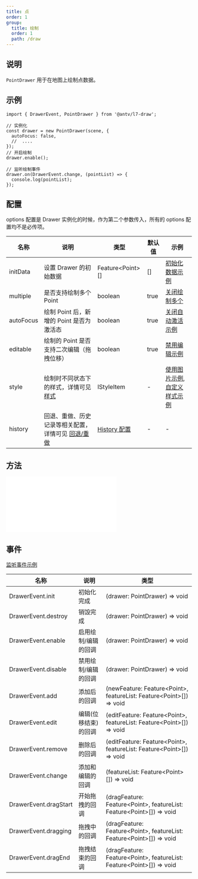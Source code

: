 ```yaml
---
title: 点
order: 1
group:
  title: 绘制
  order: 1
  path: /draw
---
```


## 说明

`PointDrawer` 用于在地图上绘制点数据。

## 示例

```tsx | pure
import { DrawerEvent, PointDrawer } from '@antv/l7-draw';

// 实例化
const drawer = new PointDrawer(scene, {
  autoFocus: false,
  //  ....
});
// 开启绘制
drawer.enable();

// 监听绘制事件
drawer.on(DrawerEvent.change, (pointList) => {
  console.log(pointList);
});
```

## 配置

options 配置是 Drawer 实例化的时候，作为第二个参数传入，所有的 options 配置均不是必传项。

| 名称      | 说明                                                                       | 类型                                 | 默认值 | 示例                                                                         |
| --------- | -------------------------------------------------------------------------- | ------------------------------------ | ------ | ---------------------------------------------------------------------------- |
| initData  | 设置 Drawer 的初始数据                                                     | Feature&lt;Point&gt;[]               | []     | [初始化数据示例](/example/point/init-data)                                   |
| multiple  | 是否支持绘制多个 Point                                                     | boolean                              | true   | [关闭绘制多个](/example/point/multiple)                                      |
| autoFocus | 绘制 Point 后，新增的 Point 是否为激活态                                   | boolean                              | true   | [关闭自动激活示例](/example/point/auto-focus)                                |
| editable  | 绘制的 Point 是否支持二次编辑（拖拽位移）                                  | boolean                              | true   | [禁用编辑示例](/example/point/editable)                                      |
| style     | 绘制时不同状态下的样式，详情可见 [样式](/docs/super/style)                 | IStyleItem                           | -      | [使用图片示例](/example/point/image), [自定义样式示例](/example/point/style) |
| history   | 回退、重做、历史记录等相关配置，详情可见 [回退/重做](/docs/super/history) | [History 配置](/docs/super/history) | -      | -                                                                            |

## 方法

<embed src="../method.md"></embed>

## 事件

[监听事件示例](/example/point/event)

| 名称                  | 说明                 | 类型                                                                             |
| --------------------- | -------------------- | -------------------------------------------------------------------------------- |
| DrawerEvent.init      | 初始化完成           | (drawer: PointDrawer) => void                                                    |
| DrawerEvent.destroy   | 销毁完成             | (drawer: PointDrawer) => void                                                    |
| DrawerEvent.enable    | 启用绘制/编辑的回调  | (drawer: PointDrawer) => void                                                    |
| DrawerEvent.disable   | 禁用绘制/编辑的回调  | (drawer: PointDrawer) => void                                                    |
| DrawerEvent.add       | 添加后的回调         | (newFeature: Feature&lt;Point&gt;, featureList: Feature&lt;Point&gt;[]) => void  |
| DrawerEvent.edit      | 编辑(位移结束)的回调 | (editFeature: Feature&lt;Point&gt;, featureList: Feature&lt;Point&gt;[]) => void |
| DrawerEvent.remove    | 删除后的回调         | (editFeature: Feature&lt;Point&gt;, featureList: Feature&lt;Point&gt;[]) => void |
| DrawerEvent.change    | 添加和编辑的回调     | (featureList: Feature&lt;Point&gt;[]) => void                                    |
| DrawerEvent.dragStart | 开始拖拽的回调       | (dragFeature: Feature&lt;Point&gt;, featureList: Feature&lt;Point&gt;[]) => void |
| DrawerEvent.dragging  | 拖拽中的回调         | (dragFeature: Feature&lt;Point&gt;, featureList: Feature&lt;Point&gt;[]) => void |
| DrawerEvent.dragEnd   | 拖拽结束的回调       | (dragFeature: Feature&lt;Point&gt;, featureList: Feature&lt;Point&gt;[]) => void |
